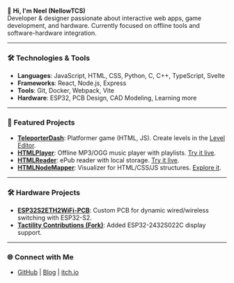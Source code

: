 👋 **Hi, I'm Neel (NellowTCS)**  
Developer & designer passionate about interactive web apps, game development, and hardware. Currently focused on offline tools and software-hardware integration.

---

### 🛠️ **Technologies & Tools**

* **Languages**: JavaScript, HTML, CSS, Python, C, C++, TypeScript, Svelte
* **Frameworks**: React, Node.js, Express
* **Tools**: Git, Docker, Webpack, Vite
* **Hardware**: ESP32, PCB Design, CAD Modeling, Learning more

---

### 🚀 **Featured Projects**

* **[TeleporterDash](https://github.com/NellowTCS/TeleporterDash)**: Platformer game (HTML, JS). Create levels in the [Level Editor](https://teleporterdash.github.io/Level%20Editor/leveleditor.html).
* **[HTMLPlayer](https://github.com/HTMLToolkit/HTMLPlayer)**: Offline MP3/OGG music player with playlists. [Try it live](https://htmltoolkit.github.io/HTMLPlayer/).
* **[HTMLReader](https://github.com/HTMLToolkit/HTMLReader)**: ePub reader with local storage. [Try it live](https://htmltoolkit.github.io/HTMLReader/).
* **[HTMLNodeMapper](https://github.com/HTMLToolkit/HTMLNodeMapper)**: Visualizer for HTML/CSS/JS structures. [Explore it](https://htmltoolkit.github.io/HTMLNodeMapper/).

---

### 🛠️ **Hardware Projects**

* **[ESP32S2ETH2WiFi-PCB](https://oshwlab.com/nellowtcs/esp32eth2wifi2)**: Custom PCB for dynamic wired/wireless switching with ESP32-S2.
* **[Tactility Contributions (Fork)](https://github.com/NellowTCS/Tactilty)**: Added ESP32-2432S022C display support.

---

### 🌐 **Connect with Me**

* [GitHub](https://github.com/NellowTCS) | [Blog](https://nellowtcs.github.io/) | [itch.io](https://nellowtcs.itch.io/)
